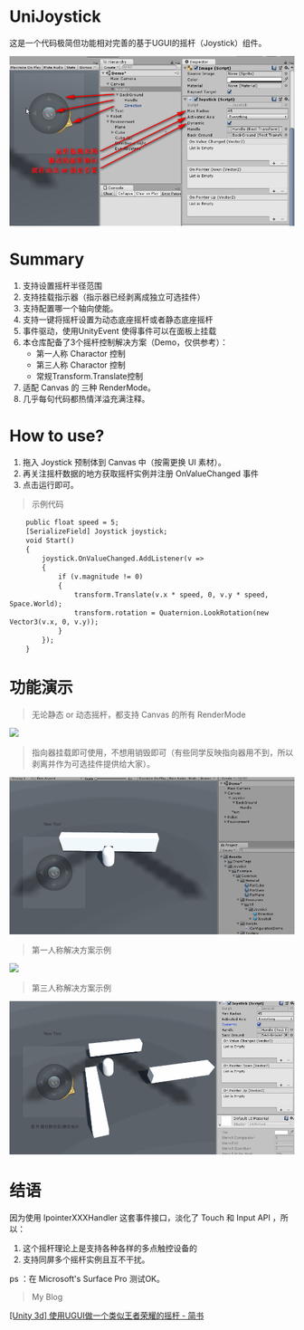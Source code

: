 # UniJoystick
这是一个代码极简但功能相对完善的基于UGUI的摇杆（Joystick）组件。

![](DocAssets/Interface.png)

# Summary
1. 支持设置摇杆半径范围
2. 支持挂载指示器（指示器已经剥离成独立可选挂件）
3. 支持配置哪一个轴向使能。
4. 支持一键将摇杆设置为动态底座摇杆或者静态底座摇杆
5. 事件驱动，使用UnityEvent 使得事件可以在面板上挂载
6. 本仓库配备了3个摇杆控制解决方案（Demo，仅供参考）：
    * 第一人称 Charactor 控制
    * 第三人称 Charactor 控制
    * 常规Transform.Translate控制
7. 适配 Canvas 的 三种 RenderMode。
8. 几乎每句代码都热情洋溢充满注释。

# How to use?

1. 拖入 Joystick 预制体到 Canvas 中（按需更换 UI 素材）。
2. 再关注摇杆数据的地方获取摇杆实例并注册 OnValueChanged 事件
3. 点击运行即可。

> 示例代码
```
    public float speed = 5;
    [SerializeField] Joystick joystick;
    void Start()
    {
        joystick.OnValueChanged.AddListener(v =>
        {
            if (v.magnitude != 0)
            {
                transform.Translate(v.x * speed, 0, v.y * speed, Space.World);
                transform.rotation = Quaternion.LookRotation(new Vector3(v.x, 0, v.y));
            }
        });
    }
```

# 功能演示

> 无论静态 or 动态摇杆，都支持 Canvas 的所有 RenderMode

![](DocAssets/CanvasRenderMode.gif)

> 指向器挂载即可使用，不想用销毁即可（有些同学反映指向器用不到，所以剥离并作为可选挂件提供给大家）。

![](DocAssets/DirectionArrow.gif)

> 第一人称解决方案示例

![](DocAssets/FirstPersonSolution.gif)

> 第三人称解决方案示例

![](DocAssets/ThirdPersonSolution.gif)

# 结语

因为使用 IpointerXXXHandler 这套事件接口，淡化了 Touch 和 Input API ，所以：

1. 这个摇杆理论上是支持各种各样的多点触控设备的
2. 支持同屏多个摇杆实例且互不干扰。

ps ：在 Microsoft's Surface Pro 测试OK。

> My Blog

[[Unity 3d] 使用UGUI做一个类似王者荣耀的摇杆 - 简书]( https://www.jianshu.com/p/2b2cdccafef4)
